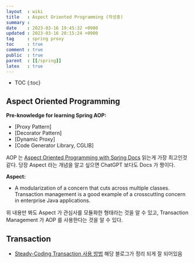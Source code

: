```yaml
---
layout  : wiki
title   : Aspect Oriented Programming (작성중)
summary : 
date    : 2023-03-16 19:45:32 +0900
updated : 2023-03-16 20:15:24 +0900
tag     : spring proxy
toc     : true
comment : true
public  : true
parent  : [[/spring]]
latex   : true
---
```

* TOC
{:toc}

## Aspect Oriented Programming

__Pre-knowledge for learning Spring AOP:__
- [Proxy Pattern]
- [Decorator Pattern]
- [Dynamic Proxy]
- [Code Generator Library, CGLIB]

AOP 는 [Aspect Oriented Programming with Spring Docs](https://docs.spring.io/spring-framework/docs/current/reference/html/core.html#aop) 읽는게 가장 최고인것 같다. 당장 Aspect 라는 개념을 알고 싶으면 ChatGPT 보다도 Docs 가 짱이다.

__Aspect:__
- A modularization of a concern that cuts across multiple classes. Transaction management is a good example of a crosscutting concern in enterprise Java applications.

위 내용만 봐도 Aspect 가 관심사를 모듈화한 형태라는 것을 알 수 있고, Transaction Management 가 AOP 를 사용한다는 것을 알 수 있다.

## Transaction

- [Steady-Coding Transaction 사용 방법](https://steady-coding.tistory.com/610) 해당 블로그가 정리 되게 잘 되어있음